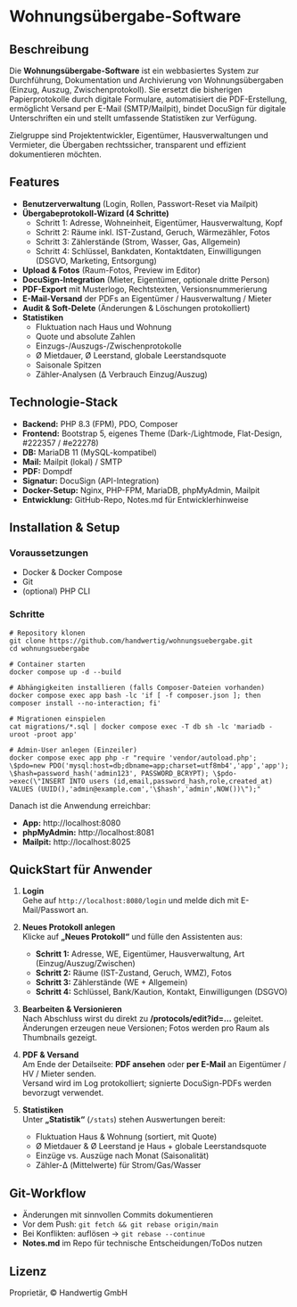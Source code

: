 # Wohnungsübergabe-Software

## Beschreibung

Die **Wohnungsübergabe-Software** ist ein webbasiertes System zur Durchführung,
Dokumentation und Archivierung von Wohnungsübergaben (Einzug, Auszug, Zwischenprotokoll).
Sie ersetzt die bisherigen Papierprotokolle durch digitale Formulare, automatisiert
die PDF-Erstellung, ermöglicht Versand per E-Mail (SMTP/Mailpit), bindet DocuSign
für digitale Unterschriften ein und stellt umfassende Statistiken zur Verfügung.

Zielgruppe sind Projektentwickler, Eigentümer, Hausverwaltungen und Vermieter, die
Übergaben rechtssicher, transparent und effizient dokumentieren möchten.

## Features

- **Benutzerverwaltung** (Login, Rollen, Passwort-Reset via Mailpit)
- **Übergabeprotokoll-Wizard (4 Schritte)**
  - Schritt 1: Adresse, Wohneinheit, Eigentümer, Hausverwaltung, Kopf
  - Schritt 2: Räume inkl. IST-Zustand, Geruch, Wärmezähler, Fotos
  - Schritt 3: Zählerstände (Strom, Wasser, Gas, Allgemein)
  - Schritt 4: Schlüssel, Bankdaten, Kontaktdaten, Einwilligungen (DSGVO, Marketing, Entsorgung)
- **Upload & Fotos** (Raum-Fotos, Preview im Editor)
- **DocuSign-Integration** (Mieter, Eigentümer, optionale dritte Person)
- **PDF-Export** mit Musterlogo, Rechtstexten, Versionsnummerierung
- **E-Mail-Versand** der PDFs an Eigentümer / Hausverwaltung / Mieter
- **Audit & Soft-Delete** (Änderungen & Löschungen protokolliert)
- **Statistiken**
  - Fluktuation nach Haus und Wohnung
  - Quote und absolute Zahlen
  - Einzugs-/Auszugs-/Zwischenprotokolle
  - Ø Mietdauer, Ø Leerstand, globale Leerstandsquote
  - Saisonale Spitzen
  - Zähler-Analysen (Δ Verbrauch Einzug/Auszug)

## Technologie-Stack

- **Backend:** PHP 8.3 (FPM), PDO, Composer  
- **Frontend:** Bootstrap 5, eigenes Theme (Dark-/Lightmode, Flat-Design, #222357 / #e22278)  
- **DB:** MariaDB 11 (MySQL-kompatibel)  
- **Mail:** Mailpit (lokal) / SMTP  
- **PDF:** Dompdf  
- **Signatur:** DocuSign (API-Integration)  
- **Docker-Setup:** Nginx, PHP-FPM, MariaDB, phpMyAdmin, Mailpit  
- **Entwicklung:** GitHub-Repo, Notes.md für Entwicklerhinweise

## Installation & Setup

### Voraussetzungen
- Docker & Docker Compose
- Git
- (optional) PHP CLI

### Schritte

    # Repository klonen
    git clone https://github.com/handwertig/wohnungsuebergabe.git
    cd wohnungsuebergabe

    # Container starten
    docker compose up -d --build

    # Abhängigkeiten installieren (falls Composer-Dateien vorhanden)
    docker compose exec app bash -lc 'if [ -f composer.json ]; then composer install --no-interaction; fi'

    # Migrationen einspielen
    cat migrations/*.sql | docker compose exec -T db sh -lc 'mariadb -uroot -proot app'

    # Admin-User anlegen (Einzeiler)
    docker compose exec app php -r "require 'vendor/autoload.php'; \$pdo=new PDO('mysql:host=db;dbname=app;charset=utf8mb4','app','app'); \$hash=password_hash('admin123', PASSWORD_BCRYPT); \$pdo->exec(\"INSERT INTO users (id,email,password_hash,role,created_at) VALUES (UUID(),'admin@example.com','\$hash','admin',NOW())\");"

Danach ist die Anwendung erreichbar:

- **App:** http://localhost:8080  
- **phpMyAdmin:** http://localhost:8081  
- **Mailpit:** http://localhost:8025  

## QuickStart für Anwender

1. **Login**  
   Gehe auf `http://localhost:8080/login` und melde dich mit E-Mail/Passwort an.

2. **Neues Protokoll anlegen**  
   Klicke auf **„Neues Protokoll“** und fülle den Assistenten aus:  
   - **Schritt 1:** Adresse, WE, Eigentümer, Hausverwaltung, Art (Einzug/Auszug/Zwischen)  
   - **Schritt 2:** Räume (IST-Zustand, Geruch, WMZ), Fotos  
   - **Schritt 3:** Zählerstände (WE + Allgemein)  
   - **Schritt 4:** Schlüssel, Bank/Kaution, Kontakt, Einwilligungen (DSGVO)

3. **Bearbeiten & Versionieren**  
   Nach Abschluss wirst du direkt zu **/protocols/edit?id=…** geleitet.  
   Änderungen erzeugen neue Versionen; Fotos werden pro Raum als Thumbnails gezeigt.

4. **PDF & Versand**  
   Am Ende der Detailseite: **PDF ansehen** oder **per E-Mail** an Eigentümer / HV / Mieter senden.  
   Versand wird im Log protokolliert; signierte DocuSign-PDFs werden bevorzugt verwendet.

5. **Statistiken**  
   Unter **„Statistik“** (`/stats`) stehen Auswertungen bereit:  
   - Fluktuation Haus & Wohnung (sortiert, mit Quote)  
   - Ø Mietdauer & Ø Leerstand je Haus + globale Leerstandsquote  
   - Einzüge vs. Auszüge nach Monat (Saisonalität)  
   - Zähler-Δ (Mittelwerte) für Strom/Gas/Wasser  

## Git-Workflow

- Änderungen mit sinnvollen Commits dokumentieren  
- Vor dem Push: `git fetch && git rebase origin/main`  
- Bei Konflikten: auflösen → `git rebase --continue`  
- **Notes.md** im Repo für technische Entscheidungen/ToDos nutzen

## Lizenz

Proprietär, © Handwertig GmbH

